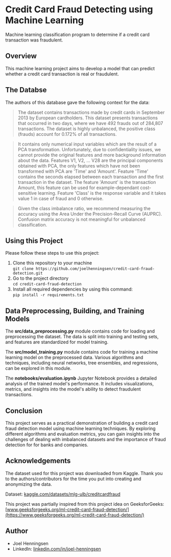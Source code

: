 # Credit Card Fraud Detecting using Machine Learning
Machine learning classification program to determine if a credit card transaction was fraudulent.

## Overview
This machine learning project aims to develop a model that can predict whether a credit card transaction is real or fraudulent.

## The Databse
The authors of this database gave the following context for the data:  
> The dataset contains transactions made by credit cards in September 2013 by European cardholders.
This dataset presents transactions that occurred in two days, where we have 492 frauds out of 284,807 transactions. The dataset is highly unbalanced, the positive class (frauds) account for 0.172% of all transactions.  

> It contains only numerical input variables which are the result of a PCA transformation. Unfortunately, due to confidentiality issues, we cannot provide the original features and more background information about the data. Features V1, V2, … V28 are the principal components obtained with PCA, the only features which have not been transformed with PCA are 'Time' and 'Amount'. Feature 'Time' contains the seconds elapsed between each transaction and the first transaction in the dataset. The feature 'Amount' is the transaction Amount, this feature can be used for example-dependant cost-sensitive learning. Feature 'Class' is the response variable and it takes value 1 in case of fraud and 0 otherwise.  

> Given the class imbalance ratio, we recommend measuring the accuracy using the Area Under the Precision-Recall Curve (AUPRC). Confusion matrix accuracy is not meaningful for unbalanced classification. 

## Using this Project
Please follow these steps to use this project:  

1. Clone this repository to your machine  
`git clone https://github.com/joelhenningsen/credit-card-fraud-detection.git`
2. Go to the project directory  
`cd credit-card-fraud-detection`
3. Install all required dependencies by using this command:  
`pip install -r requirements.txt`

## Data Preprocessing, Building, and Training Models
The **src/data_preprocessing.py** module contains code for loading and preprocessing the dataset. The data is split into training and testing sets, and features are standardized for model training.  

The **src/model_training.py** module contains code for training a machine learning model on the preprocessed data. Various algorithms and techniques, including neural networks, tree ensembles, and regressions, can be explored in this module.

The **notebooks/evaluation.ipynb** Jupyter Notebook provides a detailed analysis of the trained model's performance. It includes visualizations, metrics, and insights into the model's ability to detect fraudulent transactions.

## Conclusion
This project serves as a practical demonstration of building a credit card fraud detection model using machine learning techniques. By exploring different algorithms and evaluation metrics, you can gain insights into the challenges of dealing with imbalanced datasets and the importance of fraud detection for for banks and companies.

## Acknowledgements
The dataset used for this project was downloaded from Kaggle. Thank you to the authors/contributors for the time you put into creating and anonymizing the data.  

Dataset: [kaggle.com/datasets/mlg-ulb/creditcardfraud](https://www.kaggle.com/datasets/mlg-ulb/creditcardfraud)

This project was partially inspired from this project idea on GeeksforGeeks: [www.geeksforgeeks.org/ml-credit-card-fraud-detection/](https://www.geeksforgeeks.org/ml-credit-card-fraud-detection/)

## Author
* Joel Henningsen
* LinkedIn: [linkedin.com/in/joel-henningsen](https://www.linkedin.com/in/joel-henningsen/)